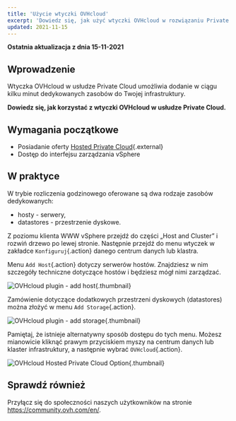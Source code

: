 ```yaml
---
title: 'Użycie wtyczki OVHcloud'
excerpt: 'Dowiedz się, jak użyć wtyczki OVHcloud w rozwiązaniu Private Cloud'
updated: 2021-11-15
---
```


**Ostatnia aktualizacja z dnia 15-11-2021**

## Wprowadzenie

Wtyczka OVHcloud w usłudze Private Cloud umożliwia dodanie w ciągu kilku minut dedykowanych zasobów do Twojej infrastruktury.

**Dowiedz się, jak korzystać z wtyczki OVHcloud w usłudze Private Cloud.**

## Wymagania początkowe

* Posiadanie oferty [Hosted Private Cloud](https://www.ovhcloud.com/pl/enterprise/products/hosted-private-cloud/){.external}
* Dostęp do interfejsu zarządzania vSphere

## W praktyce

W trybie rozliczenia godzinowego oferowane są dwa rodzaje zasobów dedykowanych:

- hosty - serwery,
- datastores - przestrzenie dyskowe.

Z poziomu klienta WWW vSphere przejdź do części „Host and Cluster” i rozwiń drzewo po lewej stronie. Następnie przejdź do menu wtyczek w zakładce `Konfiguruj`{.action} danego centrum danych lub klastra.

Menu `Add Host`{.action} dotyczy serwerów hostów. Znajdziesz w nim szczegóły techniczne dotyczące hostów i będziesz mógł nimi zarządzać.

![OVHcloud plugin - add host](images/Plugin01.jpg){.thumbnail}

Zamówienie dotyczące dodatkowych przestrzeni dyskowych (datastores) można złożyć w menu `Add Storage`{.action}.

![OVHcloud plugin - add storage](images/Plugin02.jpg){.thumbnail}

Pamiętaj, że istnieje alternatywny sposób dostępu do tych menu. Możesz mianowicie kliknąć prawym przyciskiem myszy na centrum danych lub klaster infrastruktury, a następnie wybrać `OVHcloud`{.action}.

![OVHcloud Hosted Private Cloud Option](images/Plugin03.jpg){.thumbnail}

## Sprawdź również

Przyłącz się do społeczności naszych użytkowników na stronie <https://community.ovh.com/en/>.
